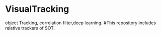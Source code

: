 # VisualTracking
object Tracking, correlation filter,deep learning.
#This repository includes relative trackers of SOT.
